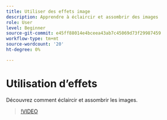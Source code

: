 ```yaml
---
title: Utiliser des effets image
description: Apprendre à éclaircir et assombrir des images
role: User
level: Beginner
source-git-commit: e45ff88014e4bceea43ab7c45069d73f29987459
workflow-type: tm+mt
source-wordcount: '20'
ht-degree: 0%

---
```


# Utilisation d’effets

Découvrez comment éclaircir et assombrir les images.

>[!VIDEO](https://video.tv.adobe.com/v/3420223?quality=12&learn=on&hidetitle=true)
